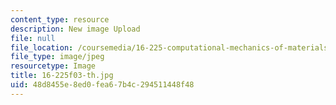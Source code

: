 ```yaml
---
content_type: resource
description: New image Upload
file: null
file_location: /coursemedia/16-225-computational-mechanics-of-materials-fall-2003/48d8455e8ed0fea67b4c294511448f48_16-225f03-th.jpg
file_type: image/jpeg
resourcetype: Image
title: 16-225f03-th.jpg
uid: 48d8455e-8ed0-fea6-7b4c-294511448f48
---
```

